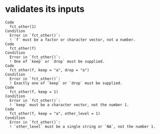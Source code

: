 # validates its inputs

    Code
      fct_other(1)
    Condition
      Error in `fct_other()`:
      ! `f` must be a factor or character vector, not a number.
    Code
      fct_other(f)
    Condition
      Error in `fct_other()`:
      ! One of `keep` or `drop` must be supplied.
    Code
      fct_other(f, keep = "a", drop = "a")
    Condition
      Error in `fct_other()`:
      ! Exactly one of `keep` or `drop` must be supplied.
    Code
      fct_other(f, keep = 1)
    Condition
      Error in `fct_other()`:
      ! `keep` must be a character vector, not the number 1.
    Code
      fct_other(f, keep = "a", other_level = 1)
    Condition
      Error in `fct_other()`:
      ! `other_level` must be a single string or `NA`, not the number 1.

